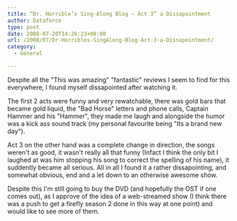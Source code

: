 ```yaml
---
title: “Dr. Horrible’s Sing-Along Blog – Act 3” a Dissapointment
author: Dataforce
type: post
date: 2008-07-20T14:26:23+00:00
url: /2008/07/Dr-Horribles-SingAlong-Blog-Act-3-a-Dissapointment/
category:
  - General

---
```

Despite all the "This was amazing" "fantastic" reviews I seem to find for this everywhere, I found myself dissapointed after watching it.

The first 2 acts were funny and very rewatchable, there was gold bars that became gold liquid, the "Bad Horse" letters and phone calls, Captain Hammer and his "Hammer", they made me laugh and alongside the humor was a kick ass sound track (my personal favourite being "Its a brand new day").

Act 3 on the other hand was a complete change in direction, the songs weren't as good, it wasn't really all that funny (Infact I think the only bit I laughed at was him stopping his song to correct the spelling of his name), it suddently became all serious. All in all I found it a rather dissapointing, and somewhat obvious, end and a let down to an otherwise awesome show.

Despite this I'm still going to buy the DVD (and hopefully the OST if one comes out), as I approve of the idea of a web-streamed show (I think there was a push to get a firefly season 2 done in this way at one point) and would like to see more of them.
